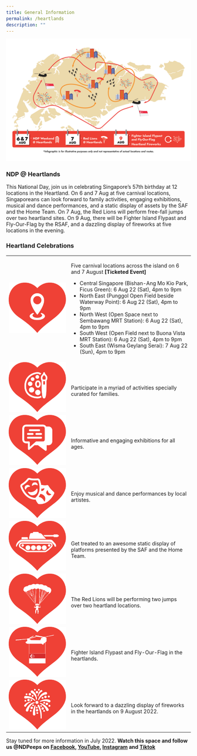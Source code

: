 ```yaml
---
title: General Information
permalink: /heartlands
description: ""
---
```

![](/images/NDP%20@%20Heartlands%20KV%202Jun2022%2012pm.jpg)
### NDP @ Heartlands
This National Day, join us in celebrating Singapore’s 57th birthday at 12 locations in the Heartland. On 6 and 7 Aug at five carnival locations, Singaporeans can look forward to family activities, engaging exhibitions, musical and dance performances, and a static display of assets by the SAF and the Home Team. On 7 Aug, the Red Lions will perform free-fall jumps over two heartland sites. On 9 Aug, there will be Fighter Island Flypast and Fly-Our-Flag by the RSAF, and a dazzling display of fireworks at five locations in the evening. 

<style>
   @media all and (max-width: 768px) {
   tr > td:first-child {
   width: 25% !important;
   }
   tr > td:first-child img {
   margin-top: 30px !important;
   }
   }
</style>
### Heartland Celebrations
<table>
   <tbody>
      <tr>
         <td style="width: 156px"><img src="/images/NDP @ Heartlands Images 20May2022 1pm3.jpg" alt="Image"></td>
				<td><br>Five carnival locations across the island on 6 and 7 August <b>[Ticketed Event]</b>
<ul>
<li>Central Singapore (Bishan-Ang Mo Kio Park, Ficus Green): 6 Aug 22 (Sat), 4pm to 9pm</li>
<li>North East (Punggol Open Field beside Waterway Point): 6 Aug 22 (Sat), 4pm to 9pm</li>
<li>North West (Open Space next to Sembawang MRT Station): 6 Aug 22 (Sat), 4pm to 9pm</li>
<li>South West (Open Field next to Buona Vista MRT Station): 6 Aug 22 (Sat), 4pm to 9pm</li>
<li>South East (Wisma Geylang Serai): 7 Aug 22 (Sun), 4pm to 9pm</li>
					</ul>
				</td>
      </tr>
      <tr>
         <td style="width: 156px"><img src="/images/NDP @ Heartlands Images 20May2022 1pm4.jpg" alt="Image"></td>
         <td><br>Participate in a myriad of activities specially curated for families.</td>
      </tr>
      <tr>
         <td style="width: 156px"><img src="/images/NDP @ Heartlands Images 20May2022 1pm5.jpg" alt="Image"></td>
         <td><br>Informative and engaging exhibitions for all ages.</td>
      </tr>
      <tr>
         <td style="width: 156px"><img src="/images/NDP @ Heartlands Images 20May2022 1pm7.jpg" alt="Image"></td>
         <td><br>Enjoy musical and dance performances by local artistes.</td>
      </tr>
      <tr>
         <td style="width: 156px"><img src="/images/NDP @ Heartlands Images 20May2022 1pm6.jpg" alt="Image"></td>
         <td><br>Get treated to an awesome static display of platforms presented by the SAF and the Home Team.</td>
      </tr>
      <tr>
         <td style="width: 156px"><img src="/images/NDP @ Heartlands Images 20May2022 1pm8.jpg" alt="Image"></td>
         <td><br>The Red Lions will be performing two jumps over two heartland locations.</td>
      </tr>
		  <tr>
         <td style="width: 156px"><img src="/images/NDP @ Heartlands State Flag Flypast Icon 26May2022 9am.jpg" alt="Image"></td>
         <td><br> Fighter Island Flypast and Fly-Our-Flag in the heartlands.</td>
      </tr>
      <tr>
         <td style="width: 156px"><img src="/images/NDP @ Heartlands Images 20May2022 1pm9.jpg" alt="Image"></td>
         <td><br>Look forward to a dazzling display of fireworks <span class="red-ttesxt">in the heartlands</span> on 9 August 2022.</td>
      </tr>
   </tbody>
</table>

Stay tuned for more information in July 2022.
**Watch this space and follow us @NDPeeps on [Facebook](https://www.facebook.com/NDPeeps), [YouTube](https://www.youtube.com/user/NDPeeps), [Instagram](https://www.instagram.com/ndpeeps/?hl=en) and [Tiktok](https://www.tiktok.com/@ndpeeps?lang=en)**